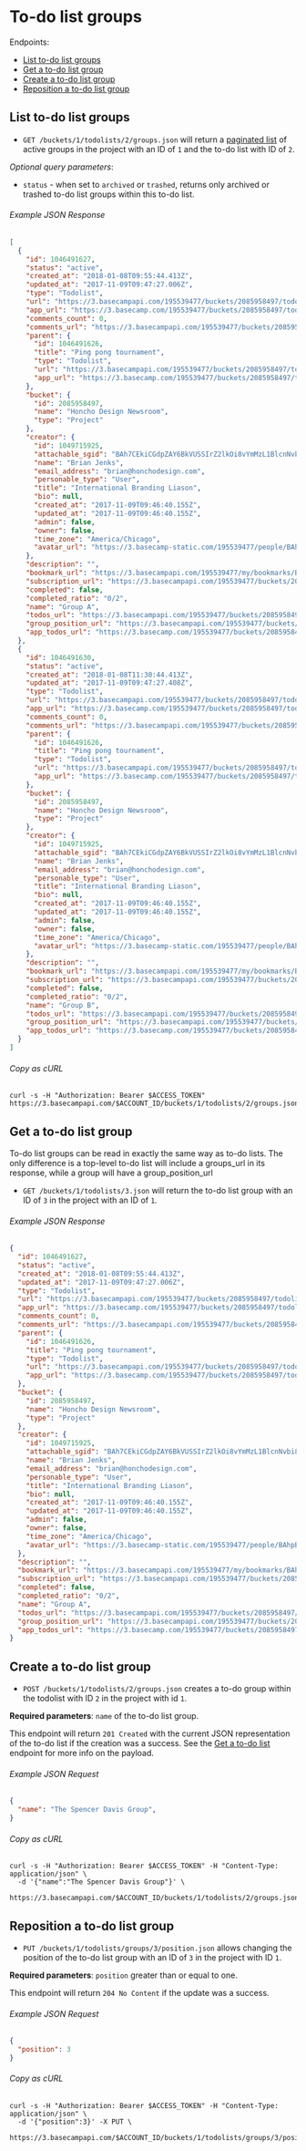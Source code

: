 To-do list groups
=================

Endpoints:

- [List to-do list groups](#list-to-do-list-groups)
- [Get a to-do list group](#get-to-do-list-group)
- [Create a to-do list group](#create-a-to-do-list-group)
- [Reposition a to-do list group](#reposition-a-to-do-list-group)

List to-do list groups
----------------------

* `GET /buckets/1/todolists/2/groups.json` will return a [paginated list][pagination] of active groups in the project with an ID of `1` and the to-do list with ID of `2`.

_Optional query parameters_:

* `status` - when set to `archived` or `trashed`, returns only archived or trashed to-do list groups within this to-do list.

###### Example JSON Response
<!-- START GET /buckets/1/todolists/2/groups.json -->
```json
[
  {
    "id": 1046491627,
    "status": "active",
    "created_at": "2018-01-08T09:55:44.413Z",
    "updated_at": "2017-11-09T09:47:27.006Z",
    "type": "Todolist",
    "url": "https://3.basecampapi.com/195539477/buckets/2085958497/todolists/1046491627.json",
    "app_url": "https://3.basecamp.com/195539477/buckets/2085958497/todolists/1046491627",
    "comments_count": 0,
    "comments_url": "https://3.basecampapi.com/195539477/buckets/2085958497/recordings/1046491627/comments.json",
    "parent": {
      "id": 1046491626,
      "title": "Ping pong tournament",
      "type": "Todolist",
      "url": "https://3.basecampapi.com/195539477/buckets/2085958497/todolists/1046491626.json",
      "app_url": "https://3.basecamp.com/195539477/buckets/2085958497/todolists/1046491626"
    },
    "bucket": {
      "id": 2085958497,
      "name": "Honcho Design Newsroom",
      "type": "Project"
    },
    "creator": {
      "id": 1049715925,
      "attachable_sgid": "BAh7CEkiCGdpZAY6BkVUSSIrZ2lkOi8vYmMzL1BlcnNvbi8xMDQ5NzE1OTI1P2V4cGlyZXNfaW4GOwBUSSIMcHVycG9zZQY7AFRJIg9hdHRhY2hhYmxlBjsAVEkiD2V4cGlyZXNfYXQGOwBUMA==--989286d8ab050dfd694d5da58618282e737fb328",
      "name": "Brian Jenks",
      "email_address": "brian@honchodesign.com",
      "personable_type": "User",
      "title": "International Branding Liason",
      "bio": null,
      "created_at": "2017-11-09T09:46:40.155Z",
      "updated_at": "2017-11-09T09:46:40.155Z",
      "admin": false,
      "owner": false,
      "time_zone": "America/Chicago",
      "avatar_url": "https://3.basecamp-static.com/195539477/people/BAhpBNVkkT4=--9ffc212c1029f86189a722cde9cb424cfe76f600/avatar-64-x4"
    },
    "description": "",
    "bookmark_url": "https://3.basecampapi.com/195539477/my/bookmarks/BAh7CEkiCGdpZAY6BkVUSSIuZ2lkOi8vYmMzL1JlY29yZGluZy8xMDQ2NDkxNjI3P2V4cGlyZXNfaW4GOwBUSSIMcHVycG9zZQY7AFRJIg1yZWFkYWJsZQY7AFRJIg9leHBpcmVzX2F0BjsAVDA=--a535d70650057a8f98f9fd50e6a300691a34061f.json",
    "subscription_url": "https://3.basecampapi.com/195539477/buckets/2085958497/recordings/1046491627/subscription.json",
    "completed": false,
    "completed_ratio": "0/2",
    "name": "Group A",
    "todos_url": "https://3.basecampapi.com/195539477/buckets/2085958497/todolists/1046491627/todos.json",
    "group_position_url": "https://3.basecampapi.com/195539477/buckets/2085958497/todolists/groups/1046491627/position.json",
    "app_todos_url": "https://3.basecamp.com/195539477/buckets/2085958497/todolists/1046491627/todos"
  },
  {
    "id": 1046491630,
    "status": "active",
    "created_at": "2018-01-08T11:30:44.413Z",
    "updated_at": "2017-11-09T09:47:27.408Z",
    "type": "Todolist",
    "url": "https://3.basecampapi.com/195539477/buckets/2085958497/todolists/1046491630.json",
    "app_url": "https://3.basecamp.com/195539477/buckets/2085958497/todolists/1046491630",
    "comments_count": 0,
    "comments_url": "https://3.basecampapi.com/195539477/buckets/2085958497/recordings/1046491630/comments.json",
    "parent": {
      "id": 1046491626,
      "title": "Ping pong tournament",
      "type": "Todolist",
      "url": "https://3.basecampapi.com/195539477/buckets/2085958497/todolists/1046491626.json",
      "app_url": "https://3.basecamp.com/195539477/buckets/2085958497/todolists/1046491626"
    },
    "bucket": {
      "id": 2085958497,
      "name": "Honcho Design Newsroom",
      "type": "Project"
    },
    "creator": {
      "id": 1049715925,
      "attachable_sgid": "BAh7CEkiCGdpZAY6BkVUSSIrZ2lkOi8vYmMzL1BlcnNvbi8xMDQ5NzE1OTI1P2V4cGlyZXNfaW4GOwBUSSIMcHVycG9zZQY7AFRJIg9hdHRhY2hhYmxlBjsAVEkiD2V4cGlyZXNfYXQGOwBUMA==--989286d8ab050dfd694d5da58618282e737fb328",
      "name": "Brian Jenks",
      "email_address": "brian@honchodesign.com",
      "personable_type": "User",
      "title": "International Branding Liason",
      "bio": null,
      "created_at": "2017-11-09T09:46:40.155Z",
      "updated_at": "2017-11-09T09:46:40.155Z",
      "admin": false,
      "owner": false,
      "time_zone": "America/Chicago",
      "avatar_url": "https://3.basecamp-static.com/195539477/people/BAhpBNVkkT4=--9ffc212c1029f86189a722cde9cb424cfe76f600/avatar-64-x4"
    },
    "description": "",
    "bookmark_url": "https://3.basecampapi.com/195539477/my/bookmarks/BAh7CEkiCGdpZAY6BkVUSSIuZ2lkOi8vYmMzL1JlY29yZGluZy8xMDQ2NDkxNjMwP2V4cGlyZXNfaW4GOwBUSSIMcHVycG9zZQY7AFRJIg1yZWFkYWJsZQY7AFRJIg9leHBpcmVzX2F0BjsAVDA=--1998c70578debb55445290439d488cf4e5c2b40c.json",
    "subscription_url": "https://3.basecampapi.com/195539477/buckets/2085958497/recordings/1046491630/subscription.json",
    "completed": false,
    "completed_ratio": "0/2",
    "name": "Group B",
    "todos_url": "https://3.basecampapi.com/195539477/buckets/2085958497/todolists/1046491630/todos.json",
    "group_position_url": "https://3.basecampapi.com/195539477/buckets/2085958497/todolists/groups/1046491630/position.json",
    "app_todos_url": "https://3.basecamp.com/195539477/buckets/2085958497/todolists/1046491630/todos"
  }
]
```
<!-- END GET /buckets/1/todolists/2/groups.json -->
###### Copy as cURL

``` shell
curl -s -H "Authorization: Bearer $ACCESS_TOKEN" https://3.basecampapi.com/$ACCOUNT_ID/buckets/1/todolists/2/groups.json
```

Get a to-do list group
----------------------

To-do list groups can be read in exactly the same way as to-do lists. The only difference is a top-level to-do list will
include a groups_url in its response, while a group will have a group_position_url

* `GET /buckets/1/todolists/3.json` will return the to-do list group with an ID of `3` in the project with an ID of `1`.

###### Example JSON Response
<!-- START GET /buckets/1/todolists/3.json -->
```json
{
  "id": 1046491627,
  "status": "active",
  "created_at": "2018-01-08T09:55:44.413Z",
  "updated_at": "2017-11-09T09:47:27.006Z",
  "type": "Todolist",
  "url": "https://3.basecampapi.com/195539477/buckets/2085958497/todolists/1046491627.json",
  "app_url": "https://3.basecamp.com/195539477/buckets/2085958497/todolists/1046491627",
  "comments_count": 0,
  "comments_url": "https://3.basecampapi.com/195539477/buckets/2085958497/recordings/1046491627/comments.json",
  "parent": {
    "id": 1046491626,
    "title": "Ping pong tournament",
    "type": "Todolist",
    "url": "https://3.basecampapi.com/195539477/buckets/2085958497/todolists/1046491626.json",
    "app_url": "https://3.basecamp.com/195539477/buckets/2085958497/todolists/1046491626"
  },
  "bucket": {
    "id": 2085958497,
    "name": "Honcho Design Newsroom",
    "type": "Project"
  },
  "creator": {
    "id": 1049715925,
    "attachable_sgid": "BAh7CEkiCGdpZAY6BkVUSSIrZ2lkOi8vYmMzL1BlcnNvbi8xMDQ5NzE1OTI1P2V4cGlyZXNfaW4GOwBUSSIMcHVycG9zZQY7AFRJIg9hdHRhY2hhYmxlBjsAVEkiD2V4cGlyZXNfYXQGOwBUMA==--989286d8ab050dfd694d5da58618282e737fb328",
    "name": "Brian Jenks",
    "email_address": "brian@honchodesign.com",
    "personable_type": "User",
    "title": "International Branding Liason",
    "bio": null,
    "created_at": "2017-11-09T09:46:40.155Z",
    "updated_at": "2017-11-09T09:46:40.155Z",
    "admin": false,
    "owner": false,
    "time_zone": "America/Chicago",
    "avatar_url": "https://3.basecamp-static.com/195539477/people/BAhpBNVkkT4=--9ffc212c1029f86189a722cde9cb424cfe76f600/avatar-64-x4"
  },
  "description": "",
  "bookmark_url": "https://3.basecampapi.com/195539477/my/bookmarks/BAh7CEkiCGdpZAY6BkVUSSIuZ2lkOi8vYmMzL1JlY29yZGluZy8xMDQ2NDkxNjI3P2V4cGlyZXNfaW4GOwBUSSIMcHVycG9zZQY7AFRJIg1yZWFkYWJsZQY7AFRJIg9leHBpcmVzX2F0BjsAVDA=--a535d70650057a8f98f9fd50e6a300691a34061f.json",
  "subscription_url": "https://3.basecampapi.com/195539477/buckets/2085958497/recordings/1046491627/subscription.json",
  "completed": false,
  "completed_ratio": "0/2",
  "name": "Group A",
  "todos_url": "https://3.basecampapi.com/195539477/buckets/2085958497/todolists/1046491627/todos.json",
  "group_position_url": "https://3.basecampapi.com/195539477/buckets/2085958497/todolists/groups/1046491627/position.json",
  "app_todos_url": "https://3.basecamp.com/195539477/buckets/2085958497/todolists/1046491627/todos"
}
```
<!-- END GET /buckets/1/todolists/3.json -->

Create a to-do list group
-------------------------

* `POST /buckets/1/todolists/2/groups.json` creates a to-do group within the todolist with ID `2` in the project with id `1`.

**Required parameters**: `name` of the to-do list group.

This endpoint will return `201 Created` with the current JSON representation of the to-do list if the creation was a success. See the [Get a to-do list](#get-a-to-do-list) endpoint for more info on the payload.

###### Example JSON Request

``` json
{
  "name": "The Spencer Davis Group",
}
```

###### Copy as cURL

``` shell
curl -s -H "Authorization: Bearer $ACCESS_TOKEN" -H "Content-Type: application/json" \
  -d '{"name":"The Spencer Davis Group"}' \
  https://3.basecampapi.com/$ACCOUNT_ID/buckets/1/todolists/2/groups.json
```

Reposition a to-do list group
-----------------------------

* `PUT /buckets/1/todolists/groups/3/position.json` allows changing the position of the to-do list group with an ID of `3` in the project with ID `1`.

**Required parameters**: `position` greater than or equal to one.

This endpoint will return `204 No Content` if the update was a success.

###### Example JSON Request

``` json
{
  "position": 3
}
```

###### Copy as cURL

``` shell
curl -s -H "Authorization: Bearer $ACCESS_TOKEN" -H "Content-Type: application/json" \
  -d '{"position":3}' -X PUT \
  https://3.basecampapi.com/$ACCOUNT_ID/buckets/1/todolists/groups/3/position.json
```

[pagination]: https://github.com/basecamp/bc3-api/blob/master/README.md#pagination
